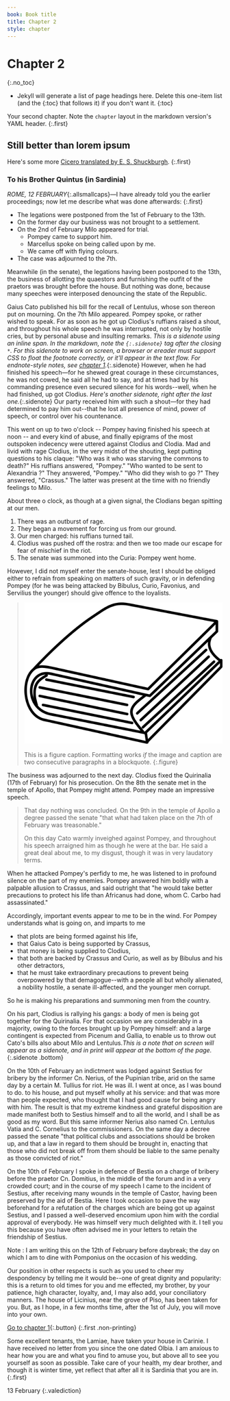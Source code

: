 ```yaml
---
book: Book title
title: Chapter 2
style: chapter
---
```


# Chapter 2
{:.no_toc}

*	Jekyll will generate a list of page headings here. Delete this one-item list (and the {:toc} that follows it) if you don't want it.
{:toc}

Your second chapter. Note the `chapter` layout in the markdown version's YAML header.
{:.first}

## Still better than lorem ipsum

Here's some more [Cicero translated by E. S. Shuckburgh](http://www.gutenberg.org/cache/epub/2812/pg2812.txt).
{:.first}

### To his Brother Quintus (in Sardinia)

*ROME, 12 FEBRUARY*{:.allsmallcaps}—I have  already told you the earlier proceedings; now let me
describe what was done afterwards:
{:.first}

* The legations were postponed from the 1st of February to the 13th. 
* On the former day our business was not brought to a settlement. 
* On the 2nd of February Milo appeared for trial. 
	*	Pompey came to support him. 
	*	Marcellus spoke on being called upon by me. 
	*	We came off with flying colours. 
*	The case was adjourned to the 7th. 

Meanwhile (in the senate), the legations having been postponed to the 13th, the
business of allotting the quaestors and furnishing the outfit of the
praetors was brought before the house. But nothing was done,
because many speeches were interposed denouncing the state of
the Republic. 

Gaius Cato published his bill for the recall of
Lentulus, whose son thereon put on mourning. On the 7th Milo
appeared. Pompey spoke, or rather wished to speak. For as soon as
he got up Clodius's ruffians raised a shout, and throughout his
whole speech he was interrupted, not only by hostile cries, but by
personal abuse and insulting remarks. *This is a sidenote using an inline span. In the markdown, note the `{:.sidenote}` tag after the closing `*`. For this sidenote to work on screen, a browser or ereader must support CSS to float the footnote correctly, or it'll appear in the text flow. For endnote-style notes, see [chapter&nbsp;1](1.html).*{:.sidenote} However, when he had
finished his speech—for he shewed great courage in these
circumstances, he was not cowed, he said all he had to say, and at
times had by his commanding presence even secured silence for
his words--well, when he had finished, up got Clodius. *Here's another sidenote, right after the last one.*{:.sidenote} Our party
received him with such a shout—for they had determined to pay
him out--that he lost all presence of mind, power of speech, or
control over his countenance. 

This went on up to two o'clock -- Pompey having finished his speech at noon -- and every kind
of abuse, and finally epigrams of the most outspoken indecency
were uttered against Clodius and Clodia. Mad and livid with rage
Clodius, in the very midst of the shouting, kept putting questions
to his claque: "Who was it who was starving the commons to
death?" His ruffians answered, "Pompey." "Who wanted to be sent
to Alexandria ?" They answered, "Pompey." "Who did they wish to
go ?" They answered, "Crassus." The latter was present at the time
with no friendly feelings to Milo. 

About three o clock, as though at
a given signal, the Clodians began spitting at our men. 

1. There was an outburst of rage. 
2. They began a movement for forcing us from our ground. 
3. Our men charged: his ruffians turned tail. 
4. Clodius was pushed off the rostra: and then we too made our escape for fear of mischief in the riot. 
5. The senate was summoned into the Curia: Pompey went home. 

However, I did not myself enter the
senate-house, lest I should be obliged either to refrain from
speaking on matters of such gravity, or in defending Pompey (for
he was being attacked by Bibulus, Curio, Favonius, and Servilius
the younger) should give offence to the loyalists. 

> ![This is a figure caption](images/publisher-logo.svg)
>
> This is a figure caption. Formatting works *if* the image and caption are two consecutive paragraphs in a blockquote.
{:.figure}

The business was
adjourned to the next day. Clodius fixed the Quirinalia (17th of
February) for his prosecution. On the 8th the senate met in the
temple of Apollo, that Pompey might attend. Pompey made an
impressive speech. 

> That day nothing was concluded. On the 9th in
the temple of Apollo a degree passed the senate "that what had
taken place on the 7th of February was treasonable." 
>
> On this day
Cato warmly inveighed against Pompey, and throughout his speech
arraigned him as though he were at the bar. He said a great deal
about me, to my disgust, though it was in very laudatory terms.

When he attacked Pompey's perfidy to me, he was listened to in
profound silence on the part of my enemies. Pompey answered
him boldly with a palpable allusion to Crassus, and said outright
that "he would take better precautions to protect his life than
Africanus had done, whom C. Carbo had assassinated."

Accordingly, important events appear to me to be in the wind. For
Pompey understands what is going on, and imparts to me 

*	that plots are being formed against his life, 
*	that Gaius Cato is being supported by Crassus, 
*	that money is being supplied to Clodius, 
*	that both are backed by Crassus and Curio, as well as by Bibulus and
his other detractors,
*	that he must take extraordinary precautions to
prevent being overpowered by that demagogue--with a people all
but wholly alienated, a nobility hostile, a senate ill-affected, and
the younger men corrupt. 

So he is making his preparations and summoning men from the country. 

On his part, Clodius is rallying
his gangs: a body of men is being got together for the Quirinalia.
For that occasion we are considerably in a majority, owing to the
forces brought up by Pompey himself: and a large contingent is
expected from Picenum and Gallia, to enable us to throw out
Cato's bills also about Milo and Lentulus.*This is a note that on screen will appear as a sidenote, and in print will appear at the bottom of the page.*{:.sidenote .bottom}

On the 10th of February an indictment was lodged against Sestius
for bribery by the informer Cn. Nerius, of the Pupinian tribe, arid
on the same day by a certain M. Tullius for riot. He was ill. I went
at once, as I was bound to do. to his house, and put myself wholly
at his service: and that was more than people expected, who
thought that I had good cause for being angry with him. The result
is that my extreme kindness and grateful disposition are made
manifest both to Sestius himself and to all the world, and I shall be
as good as my word. But this same informer Nerius also named
Cn. Lentulus Vatia and C. Cornelius to the commissioners. On the
same day a decree passed the senate "that political clubs and
associations should be broken up, and that a law in regard to them
should be brought in, enacting that those who did not break off
from them should be liable to the same penalty as those convicted
of riot."

On the 10th of February I spoke in defence of Bestia on a charge of
bribery before the praetor Cn. Domitius, in the middle of the
forum and in a very crowded court; and in the course of my speech
I came to the incident of Sestius, after receiving many wounds in
the temple of Castor, having been preserved by the aid of Bestia.
Here I took occasion to pave the way beforehand for a refutation of
the charges which are being got up against Sestius, and I passed a
well-deserved encomium upon him with the cordial approval of
everybody. He was himself very much delighted with it. I tell you
this because you have often advised me in your letters to retain the
friendship of Sestius. 

Note
:	I am writing this on the 12th of February
before daybreak; the day on which I am to dine with Pomponius on
the occasion of his wedding.

Our position in other respects is such as you used to cheer my
despondency by telling me it would be--one of great dignity and
popularity: this is a return to old times for you and me effected, my
brother, by your patience, high character, loyalty, and, I may also
add, your conciliatory manners. The house of Licinius, near the
grove of Piso, has been taken for you. But, as I hope, in a few
months time, after the 1st of July, you will move into your own.

[Go to chapter 1](1.html){:.button}
{:.first .non-printing}

Some excellent tenants, the Lamiae, have taken your house in
Carinie. I have received no letter from you since the one dated
Olbia. I am anxious to hear how you are and what you find to
amuse you, but above all to see you yourself as soon as possible.
Take care of your health, my dear brother, and though it is winter
time, yet reflect that after all it is Sardinia that you are in.
{:.first}

13 February
{:.valediction}
